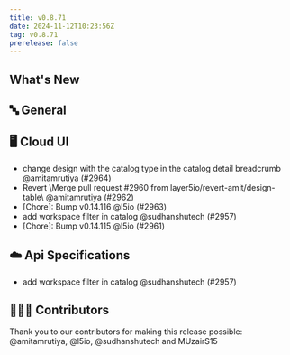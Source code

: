 ```yaml
---
title: v0.8.71
date: 2024-11-12T10:23:56Z
tag: v0.8.71
prerelease: false
---
```


## What's New
## 🔤 General
## 🖥 Cloud UI

- change design with the catalog type in the catalog detail breadcrumb @amitamrutiya (#2964)
- Revert \Merge pull request #2960 from layer5io/revert-amit/design-table\  @amitamrutiya (#2962)
- [Chore]: Bump v0.14.116 @l5io (#2963)
- add workspace filter in catalog @sudhanshutech (#2957)
- [Chore]: Bump v0.14.115 @l5io (#2961)

## ☁️ Api Specifications

- add workspace filter in catalog @sudhanshutech (#2957)

## 👨🏽‍💻 Contributors

Thank you to our contributors for making this release possible:
@amitamrutiya, @l5io, @sudhanshutech and MUzairS15

